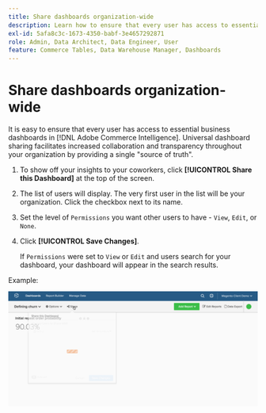 ```yaml
---
title: Share dashboards organization-wide
description: Learn how to ensure that every user has access to essential business dashboards in [!DNL Commerce Intelligence].
exl-id: 5afa8c3c-1673-4350-babf-3e4657292871
role: Admin, Data Architect, Data Engineer, User
feature: Commerce Tables, Data Warehouse Manager, Dashboards
---
```

# Share dashboards organization-wide

It is easy to ensure that every user has access to essential business dashboards in [!DNL Adobe Commerce Intelligence]. Universal dashboard sharing facilitates increased collaboration and transparency throughout your organization by providing a single "source of truth".

1. To show off your insights to your coworkers, click **[!UICONTROL Share this Dashboard]** at the top of the screen.

1. The list of users will display. The very first user in the list will be your organization. Click the checkbox next to its name.

1. Set the level of `Permissions` you want other users to have - `View`, `Edit`, or `None`.

1. Click **[!UICONTROL Save Changes]**.

   If `Permissions` were set to `View` or `Edit` and users search for your dashboard, your dashboard will appear in the search results.

Example:

![share dashboard](../../assets/share.gif)<!--{: width="675" height="311"}-->
